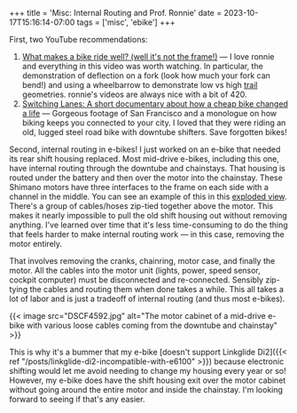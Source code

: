 +++
title = 'Misc: Internal Routing and Prof. Ronnie'
date = 2023-10-17T15:16:14-07:00
tags = ['misc', 'ebike']
+++

First, two YouTube recommendations:

1. [What makes a bike ride well? (well it's not the frame!)](https://www.youtube.com/watch?v=fcRzp6xwuzE) — I love ronnie and everything in this video was worth watching. In particular, the demonstration of deflection on a fork (look how much your fork can bend!) and using a wheelbarrow to demonstrate low vs high [trail](https://bikeinsights.com/cyclopedia/trail) geometries. ronnie's videos are always nice with a bit of 420.
1. [Switching Lanes: A short documentary about how a cheap bike changed a life](https://www.youtube.com/watch?v=CuhrtUJ6LtY) — Gorgeous footage of San Francisco and a monologue on how biking keeps you connected to your city. I loved that they were riding an old, lugged steel road bike with downtube shifters. Save forgotten bikes!

Second, internal routing in e-bikes! I just worked on an e-bike that needed its rear shift housing replaced. Most mid-drive e-bikes, including this one, have internal routing through the downtube and chainstays. That housing is routed under the battery and then over the motor into the chainstay. These Shimano motors have three interfaces to the frame on each side with a channel in the middle. You can see an example of this in this [exploded view](https://si.shimano.com/en/ev/DU-E5000-4468). There's a group of cables/hoses zip-tied together above the motor. This makes it nearly impossible to pull the old shift housing out without removing anything. I've learned over time that it's less time-consuming to do the thing that feels harder to make internal routing work — in this case, removing the motor entirely.

That involves removing the cranks, chainring, motor case, and finally the motor. All the cables into the motor unit (lights, power, speed sensor, cockpit computer) must be disconnected and re-connected. Sensibly zip-tying the cables and routing them when done takes a while. This all takes a lot of labor and is just a tradeoff of internal routing (and thus most e-bikes).

{{< image src="DSCF4592.jpg" alt="The motor cabinet of a mid-drive e-bike with various loose cables coming from the downtube and chainstay" >}}

This is why it's a bummer that my e-bike [doesn't support Linkglide Di2]({{< ref "/posts/linkglide-di2-incompatible-with-e6100" >}}) because electronic shifting would let me avoid needing to change my housing every year or so! However, my e-bike does have the shift housing exit over the motor cabinet without going around the entire motor and inside the chainstay. I'm looking forward to seeing if that's any easier.
